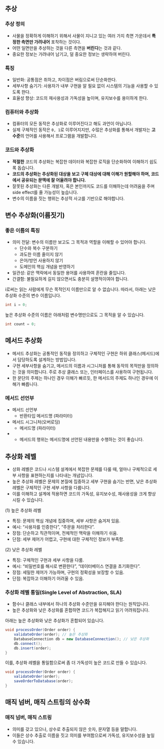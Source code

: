 ## 추상
### 추상 정의
* 사물을 정확하게 이해하기 위해서 사물이 지니고 있는 여러 가지 측면 가운데서 **특정한 측면만 가려내어** 포착하는 것이다.
* 어떤 일면만을 추상하는 것을 다른 측면을 **버린다**는 것과 같다.
* 중요한 정보는 가려내어 남기고, 덜 중요한 정보는 생략하여 버린다.
### 특징
* 일반화: 공통점은 취하고, 차이점은 버림으로써 단순화한다.
* 세부사항 숨기기: 사용자가 내부 구현을 알 필요 없이 시스템의 기능을 사용할 수 있도록 한다.
* 효율성 향상: 코드의 재사용성과 가독성을 높이며, 유지보수를 용이하게 한다.
### 컴퓨터와 추상화
* 컴퓨터의 모든 동작은 추상화로 이루어진다고 해도 과언이 아닙니다.
* 실제 구체적인 동작은 `0, 1`로 이루어지지만, 수많은 추상화를 통해서 개발자는 **고수준**의 언어를 사용해서 프로그램을 개발합니다.
### 코드와 추상화
* **적절한** 코드의 추상화는 복잡한 데이터와 복잡한 로직을 단순화하여 이해하기 쉽도록 돕습니다.
* **코드의 추상화는 추상화된 대상을 보고 구체 대상에 대해 이해가 원할해야 하며, 코드에서 공유되는 문맥에 잘 어울려야 합니다.**
* 잘못된 추상화는 다른 개발자, 혹은 본인까지도 코드를 이해하는데 어려움을 주며 side effect를 줄 가능성이 높습니다.
* 변수의 이름을 짓는 행위는 추상적 사고를 기반으로 해야합니다.
## 변수 추상화(이름짓기)
### 좋은 이름의 특징
* 의미 전달: 변수의 이름만 보고도 그 목적과 역할을 이해할 수 있어야 합니다.
	* 단수와 복수 구분하기
	* 과도한 이름 줄이지 않기
	* 은어/방언 사용하지 않기
	* 도메인의 핵심 개념을 반영하기
* 일관성: 같은 맥락에서 동일한 용어를 사용하여 혼란을 줄입니다.
* 간결함: 불필요하게 길지 않으면서도 충분히 설명적이여야 합니다.

i로써는 읽는 사람에게 무슨 목적인지 이름만으로 알 수 없습니다. 따라서, 아래는 낮은 추상화 수준의 변수 이름입니다.
```java
int i = 0;
```

높은 추상화 수준의 이름은 아래처럼 변수명만으로도 그 목적을 알 수 있습니다.
```java
int count = 0;
```

## 메서드 추상화
* 메서드 추상화는 공통적인 동작을 정의하고 구체적인 구현은 하위 클래스(메서드)에서 담당하도록 설계하는 방법입니다.
* 구현 세부사항을 숨기고, 메서드의 이름과 시그니처를 통해 동작의 목적만을 정의하는 것을 의미합니다. 주로 추상 클래스 또는, 인터페이스를 사용하여 구현됩니다.
* 한 문단의 주제는 하나인 경우 이해가 빠르듯, 한 메서드의 주제도 하나인 경우에 이해가 빠릅니다.
### 메서드 선언부
* 메서드 선언부
	* 반환타입 메서드명 (파라미터) 
* 메서드 시그니처(오버로딩)
	* 메서드명 (파라미터)
* * 메서드의 행위는 메서드명에 선언된 내용만을 수행하는 것이 좋습니다.
## 추상화 레벨
* 상화 레벨은 코드나 시스템 설계에서 복잡한 문제를 다룰 때, 얼마나 구체적으로 세부 사항을 표현하는지를 나타내는 개념입니다.
* 높은 추상화 레벨은 문제의 본질에 집중하고 세부 구현을 숨기는 반면, 낮은 추상화 레벨은 구체적인 구현 세부 사항을 다룹니다.
* 이를 이해하고 설계에 적용하면 코드의 가독성, 유지보수성, 재사용성을 크게 향상시킬 수 있습니다.

(1) 높은 추상화 레벨
*	특징: 문제의 핵심 개념에 집중하며, 세부 사항은 숨겨져 있음.
*	예시: “사용자를 인증한다”, “주문을 처리한다”.
*	장점: 단순하고 직관적이며, 전체적인 맥락을 이해하기 쉬움.
*	단점: 세부 제어가 어렵고, 구현에 대한 구체적인 정보가 부족함.

 (2) 낮은 추상화 레벨
* 특징: 구체적인 구현과 세부 사항을 다룸.
* 예시: “비밀번호를 해시로 변환한다”, “데이터베이스 연결을 초기화한다”.
* 장점: 세밀한 제어가 가능하며, 구현의 정확성을 보장할 수 있음.
* 단점: 복잡하고 이해하기 어려울 수 있음.
### 추상화 레벨 통일(Single Level of Abstraction, SLA)
* 함수나 클래스 내부에서 하나의 추상화 수준만을 유지해야 한다는 원칙입니다.
* 높은 추상화와 낮은 추상화를 혼합하면 코드가 복잡해지고 읽기 어려워집니다.

아래는 높은 추상화와 낮은 추상화가 혼합되어 있습니다.
```java
void processOrder(Order order) {
    validateOrder(order); // 높은 추상화
    DatabaseConnection db = new DatabaseConnection(); // 낮은 추상화
    db.connect();
    db.insert(order);
}
```

이를, 추상화 레벨을 통일함으로써 좀 더 가독성이 높은 코드로 만들 수 있습니다.
```java
void processOrder(Order order) {
    validateOrder(order);
    saveOrderToDatabase(order);
}
```
## 매직 넘버, 매직 스트링의 상수화
### 매직 넘버, 매직 스트링
* 의미를 갖고 있으나, 상수로 추출되지 않은 숫자, 문자열 등을 말합니다.
* 이들은 상수 추출로 이름을 짓고 의미를 부여함으로써 가독성, 유지보수성을 높일 수 있습니다.